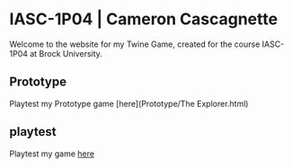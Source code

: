 # IASC-1P04 | Cameron Cascagnette

Welcome to the website for my Twine Game, created for the course IASC-1P04 at Brock University.

## Prototype
Playtest my Prototype game [here](Prototype/The Explorer.html)

## playtest

Playtest my game [here](https://raw.githubusercontent.com/CameronCascagnette/IASC-1P04/main/Prototype/The%20Explorer.html)
